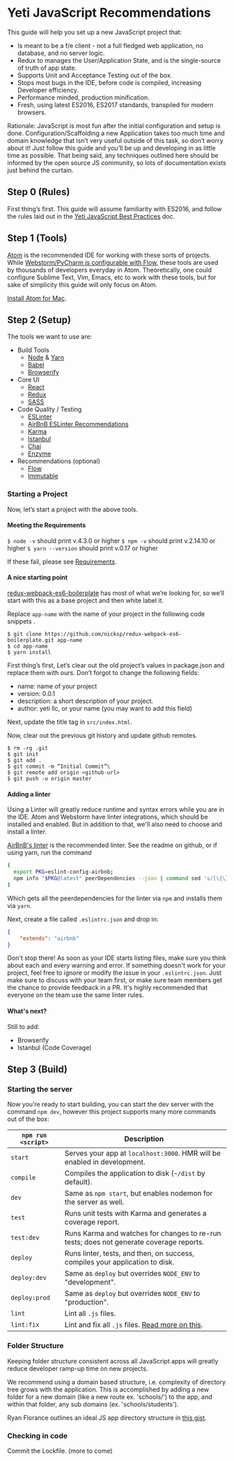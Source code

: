 # Yeti JavaScript Recommendations

This guide will help you set up a new JavaScript project that:

- Is meant to be a f/e client - not a full fledged web application, no database, and no server logic.
- Redux to manages the User/Application State, and is the single-source of truth of app state.
- Supports Unit and Acceptance Testing out of the box.
- Stops most bugs in the IDE, before code is compiled, increasing Developer efficiency.
- Performance minded, production minification.
- Fresh, using latest ES2016, ES2017 standards, transpiled for modern browsers.

Rationale:
JavaScript is most fun after the initial configuration and setup  is done. Configuration/Scaffolding a new Application takes too much time and domain knowledge that isn’t very useful outside of this task, so don’t worry about it! Just follow this guide and you’ll be up and developing in as little time as possible. That being said, any techniques outlined here should be informed by the open source JS community, so lots of documentation exists just behind the curtain.

## Step 0 (Rules)
First thing’s first. This guide will assume familiarity with ES2016, and follow the rules laid out in the [Yeti JavaScript Best Practices](https://github.com/koleary94/javascript-best-practices) doc.

## Step 1 (Tools)
[Atom](https://atom.io/) is the recommended IDE for working with these sorts of projects. While [Webstorm/PyCharm is configurable with Flow](https://www.jetbrains.com/help/pycharm/2016.3/using-the-flow-type-checker.html), these tools are used by thousands of developers everyday in Atom. Theoretically, one could configure Sublime Text, Vim, Emacs, etc to work with these tools, but for sake of simplicity this guide will only focus on Atom.

[Install Atom for Mac](https://atom.io/download/mac).

## Step 2 (Setup)

The tools we want to use are:

- Build Tools
	- [Node](https://nodejs.org/en/) & [Yarn](https://github.com/yarnpkg/yarn)
	- [Babel](https://babeljs.io/)
	- [Browserify](http://browserify.org/)
- Core UI
	- [React](https://facebook.github.io/react/)
	- [Redux](http://redux.js.org/)
	- [SASS](https://github.com/sass/node-sass)
- Code Quality / Testing
	- [ESLinter](http://eslint.org/)
	- [AirBnB ESLinter Recommendations](https://github.com/airbnb/javascript/blob/master/linters/.eslintrc)
	- [Karma](https://karma-runner.github.io/1.0/index.html)
	- [Istanbul](https://github.com/gotwarlost/istanbul)
	- [Chai](http://chaijs.com/)
	- [Enzyme](https://github.com/airbnb/enzyme)
- Recommendations (optional)
	- [Flow](https://flowtype.org/)
	- [Immutable](https://facebook.github.io/immutable-js/)

### Starting a Project

Now, let’s start a project with the above tools.

#### Meeting the Requirements

`$ node -v` should print v.4.3.0 or higher
`$ npm -v` should print v.2.14.10 or higher
`$ yarn --version` should print v.0.17 or higher

If these fail, please see [Requirements](requirements.md).

#### A nice starting point

[redux-webpack-es6-boilerplate](https://github.com/nicksp/redux-webpack-es6-boilerplate) has most of what we’re looking for, so we’ll start with this as a base project and then white label it.

Replace `app-name` with the name of your project in the following code snippets .

```
$ git clone https://github.com/nicksp/redux-webpack-es6-boilerplate.git app-name
$ cd app-name
$ yarn install
```

First thing’s first, Let’s clear out the old project’s values in package.json and replace them with ours. Don’t forgot to change the following fields:

- name: name of your project
- version: 0.0.1
- description: a short description of your project.
- author: yeti llc, or your name (you may want to add this field)

Next, update the title tag in `src/index.html`.

Now, clear out the previous git history and update github remotes.

```
$ rm -rg .git
$ git init
$ git add .
$ git commit -m “Initial Commit”\
$ git remote add origin <github-url>
$ git push -u origin master
```


#### Adding a linter

Using a Linter will greatly reduce runtime and syntax errors while you are in the IDE. Atom and Webstorm have linter integrations, which should be installed and enabled. But in addition to that, we'll also need to choose and install a linter.

[AirBnB's linter](https://github.com/airbnb/javascript/tree/master/packages/eslint-config-airbnb) is the recommended linter.  See the readme on github, or if using yarn, run the command

```sh
(
  export PKG=eslint-config-airbnb;
  npm info "$PKG@latest" peerDependencies --json | command sed 's/[\{\},]//g ; s/: /@/g' | xargs yarn add "$PKG@latest" --dev
)
```

Which gets all the peerdependencies for the linter via `npm` and installs them via `yarn`.

Next, create a file called `.eslintrc.json` and drop in:

```JSON
{
    "extends": "airbnb"
}
```

Don't stop there! As soon as your IDE starts listing files, make sure you think about each and every warning and error. If something doesn't work for your project, feel free to ignore or modify the issue in your `.eslintrc.json`. Just make sure to discuss with your team first, or make sure team members get the chance to provide feedback in a PR. It's highly recommended that everyone on the team use the same linter rules.

#### What's next?

Still to add:

- Browserify
- Istanbul (Code Coverage)

## Step 3 (Build)

### Starting the server

Now you’re ready to start building, you can start the dev server with the command `npm dev`, however this project supports many more commands out of the box:

|`npm run <script>`|Description|
|------------------|-----------|
|`start`|Serves your app at `localhost:3000`. HMR will be enabled in development.|
|`compile`|Compiles the application to disk (`~/dist` by default).|
|`dev`|Same as `npm start`, but enables nodemon for the server as well.|
|`test`|Runs unit tests with Karma and generates a coverage report.|
|`test:dev`|Runs Karma and watches for changes to re-run tests; does not generate coverage reports.|
|`deploy`|Runs linter, tests, and then, on success, compiles your application to disk.|
|`deploy:dev`|Same as `deploy` but overrides `NODE_ENV` to "development".|
|`deploy:prod`|Same as `deploy` but overrides `NODE_ENV` to "production".|
|`lint`|Lint all `.js` files.|
|`lint:fix`|Lint and fix all `.js` files. [Read more on this](http://eslint.org/docs/user-guide/command-line-interface.html#fix).|


### Folder Structure

Keeping folder structure consistent across all JavaScript apps will greatly reduce developer ramp-up time on new projects.

We recommend using a domain based structure, i.e. complexity of directory tree grows with the application. This is accomplished by adding a new folder for a new domain (like a new route ex. 'schools/') to the app, and within that folder, any sub domains (ex. 'schools/students'). 

Ryan Florance outlines an ideal JS app directory structure in [this gist](https://gist.github.com/ryanflorence/daafb1e3cb8ad740b346).


### Checking in code

Commit the Lockfile. (more to come)
